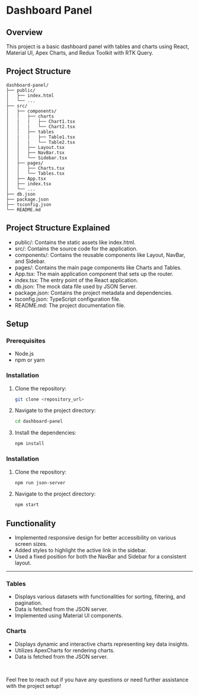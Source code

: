 # Dashboard Panel

## Overview

This project is a basic dashboard panel with tables and charts using React, Material UI, Apex Charts, and Redux Toolkit with RTK Query.

## Project Structure

```plaintext
dashboard-panel/
├── public/
│   ├── index.html
│   └── ...
├── src/
│   ├── components/
│   │   ├── charts
│   |   |   ├── Chart1.tsx
│   │   |   └── Chart2.tsx
│   │   ├── tables
│   |   |   ├── Table1.tsx
│   │   |   └── Table2.tsx
│   │   ├── Layout.tsx
│   │   ├── NavBar.tsx
│   │   └── Sidebar.tsx
│   ├── pages/
│   │   ├── Charts.tsx
│   │   └── Tables.tsx
│   ├── App.tsx
│   ├── index.tsx
│   └── ...
├── db.json
├── package.json
├── tsconfig.json
└── README.md
```

## Project Structure Explained

- public/: Contains the static assets like index.html.
- src/: Contains the source code for the application.
- components/: Contains the reusable components like Layout, NavBar, and Sidebar.
- pages/: Contains the main page components like Charts and Tables.
- App.tsx: The main application component that sets up the router.
- index.tsx: The entry point of the React application.
- db.json: The mock data file used by JSON Server.
- package.json: Contains the project metadata and dependencies.
- tsconfig.json: TypeScript configuration file.
- README.md: The project documentation file.

## Setup

### Prerequisites

- Node.js
- npm or yarn

### Installation

1. Clone the repository:
   ```bash
   git clone <repository_url>
   ```
2. Navigate to the project directory:
   ```bash
   cd dashboard-panel
   ```
3. Install the dependencies:
   ```bash
   npm install
   ```

### Installation

1. Clone the repository:
   ```bash
   npm run json-server
   ```
2. Navigate to the project directory:
   ```bash
   npm start
   ```

## Functionality

- Implemented responsive design for better accessibility on various screen sizes.
- Added styles to highlight the active link in the sidebar.
- Used a fixed position for both the NavBar and Sidebar for a consistent layout.
<hr/>

### Tables

- Displays various datasets with functionalities for sorting, filtering, and pagination.
- Data is fetched from the JSON server.
- Implemented using Material UI components.

### Charts

- Displays dynamic and interactive charts representing key data insights.
- Utilizes ApexCharts for rendering charts.
- Data is fetched from the JSON server.

<br/>

Feel free to reach out if you have any questions or need further assistance with the project setup!
